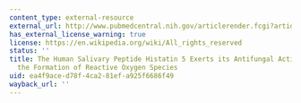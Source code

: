 ```yaml
---
content_type: external-resource
external_url: http://www.pubmedcentral.nih.gov/articlerender.fcgi?artid=64734
has_external_license_warning: true
license: https://en.wikipedia.org/wiki/All_rights_reserved
status: ''
title: The Human Salivary Peptide Histatin 5 Exerts its Antifungal Activity Through
  the Formation of Reactive Oxygen Species
uid: ea4f9ace-d78f-4ca2-81ef-a925f6686f49
wayback_url: ''
---
```

